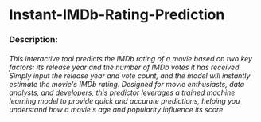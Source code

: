 # Instant-IMDb-Rating-Prediction
### Description:
###### This interactive tool predicts the IMDb rating of a movie based on two key factors: its release year and the number of IMDb votes it has received. Simply input the release year and vote count, and the model will instantly estimate the movie's IMDb rating. Designed for movie enthusiasts, data analysts, and developers, this predictor leverages a trained machine learning model to provide quick and accurate predictions, helping you understand how a movie's age and popularity influence its score

